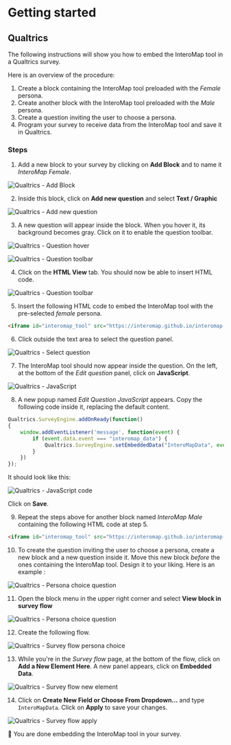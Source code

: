 # Getting started

## Qualtrics

The following instructions will show you how to embed the InteroMap tool in a
Qualtrics survey.

Here is an overview of the procedure:

1. Create a block containing the InteroMap tool preloaded with the _Female_ 
   persona.
2. Create another block with the InteroMap tool preloaded with the _Male_ 
   persona.
3. Create a question inviting the user to choose a persona.
4. Program your survey to receive data from the InteroMap tool and save it in 
   Qualtrics.

### Steps

1. Add a new block to your survey by clicking on **Add Block** and to name it 
_InteroMap Female_.

![Qualtrics - Add Block](images/getting_started_qualtrics_1.png)

2. Inside this block, click on **Add new question** and select 
**Text / Graphic**

![Qualtrics - Add new question](images/getting_started_qualtrics_2.png)

3. A new question will appear inside the block. When you hover it, its 
background becomes gray. Click on it to enable the question toolbar.

![Qualtrics - Question hover](images/getting_started_qualtrics_3.png)

![Qualtrics - Question toolbar](images/getting_started_qualtrics_4.png)

4. Click on the **HTML View** tab. You should now be able to insert HTML code.

![Qualtrics - Question toolbar](images/getting_started_qualtrics_5.png)

5. Insert the following HTML code to embed the InteroMap tool with the 
pre-selected _female_ persona.

```html
<iframe id="interomap_tool" src="https://interomap.github.io/interomap-dist/?persona=female" style="width: 100%; height: 70vh;" title="InteroMap Tool - Female"></iframe>
```

6. Click outside the text area to select the question panel.

![Qualtrics - Select question](images/getting_started_qualtrics_6.png)

7. The InteroMap tool should now appear inside the question. On the left, at 
the bottom of the _Edit question_ panel, click on **JavaScript**.

![Qualtrics - JavaScript](images/getting_started_qualtrics_7.png)

8. A new popup named _Edit Question JavaScript_ appears. Copy the following 
code inside it, replacing the default content.

```javascript
Qualtrics.SurveyEngine.addOnReady(function()
{
	window.addEventListener('message', function(event) {
		if (event.data.event === "interomap_data") {
			Qualtrics.SurveyEngine.setEmbeddedData("InteroMapData", event.data.output);
		}
	})
});
```

It should look like this:

![Qualtrics - JavaScript code](images/getting_started_qualtrics_8.png)

Click on **Save**.

9. Repeat the steps above for another block named _InteroMap Male_ containing 
the following HTML code at step 5.

```html
<iframe id="interomap_tool" src="https://interomap.github.io/interomap-dist/?persona=male" style="width: 100%; height: 70vh;" title="InteroMap Tool - Male"></iframe>
```

10. To create the question inviting the user to choose a persona, create a new 
block and a new question inside it. Move this new block _before_ the ones 
containing the InteroMap tool. Design it to your liking. Here is an example :

![Qualtrics - Persona choice question](images/getting_started_qualtrics_9.png)

11. Open the block menu in the upper right corner and select 
**View block in survey flow**

![Qualtrics - Persona choice question](images/getting_started_qualtrics_10.png)

12. Create the following flow.

![Qualtrics - Survey flow persona choice](images/getting_started_qualtrics_11.png)

13. While you're in the _Survey flow_ page, at the bottom of the flow, click on 
**Add a New Element Here**. A new panel appears, click on **Embedded Data**.

![Qualtrics - Survey flow new element](images/getting_started_qualtrics_12.png)

14. Click on **Create New Field or Choose From Dropdown...** and type 
`InteroMapData`. Click on **Apply** to save your changes.

![Qualtrics - Survey flow apply](images/getting_started_qualtrics_13.png)


:tada: You are done embedding the InteroMap tool in your survey.
